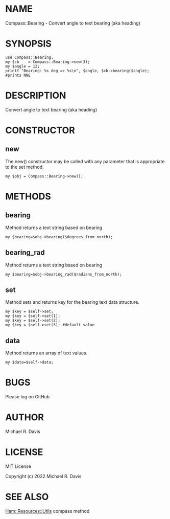 # NAME

Compass::Bearing - Convert angle to text bearing (aka heading)

# SYNOPSIS

    use Compass::Bearing;
    my $cb    = Compass::Bearing->new(3);
    my $angle = 12;
    printf "Bearing: %s deg => %s\n", $angle, $cb->bearing($angle); #prints NNE

# DESCRIPTION

Convert angle to text bearing (aka heading)

# CONSTRUCTOR

## new

The new() constructor may be called with any parameter that is appropriate to the set method.

    my $obj = Compass::Bearing->new();

# METHODS

## bearing

Method returns a text string based on bearing

    my $bearing=$obj->bearing($degrees_from_north);

## bearing\_rad

Method returns a text string based on bearing

    my $bearing=$obj->bearing_rad($radians_from_north);

## set

Method sets and returns key for the bearing text data structure.

    my $key = $self->set;
    my $key = $self->set(1);
    my $key = $self->set(2);
    my $key = $self->set(3); #default value

## data

Method returns an array of text values.

    my $data=$self->data;

# BUGS

Please log on GitHub

# AUTHOR

Michael R. Davis

# LICENSE

MIT License

Copyright (c) 2022 Michael R. Davis

# SEE ALSO

[Ham::Resources::Utils](https://metacpan.org/pod/Ham::Resources::Utils) compass method
